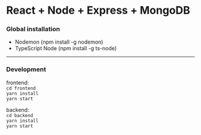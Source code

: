 # React + Node + Express + MongoDB #

### Global installation ###

* Nodemon (npm install -g nodemon)
* TypeScript Node (npm install -g ts-node)

* * *
### Development ###
frontend:    
`cd frontend`    
`yarn install`    
`yarn start`   

backend:   
`cd backend`   
`yarn install`   
`yarn start`
